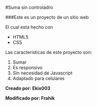 #Suma sin controladro

###Este es un proyecto de un sitio web

El cual esta hecho con 
* HTML5
* CSS

Las caracteristicas de este proyecto son:
1. Sumar
2. Es responsivo
3. Sin necesidad de Javascript
4. Adaptado para celulares

**Creado por: Ekix003**

**Modificado por: Frahik**
